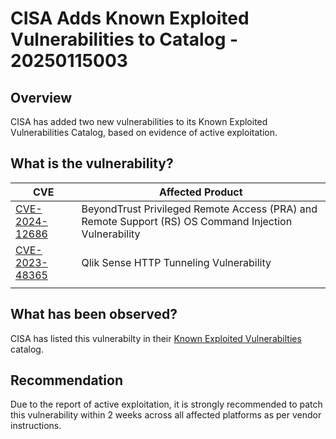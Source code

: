# CISA Adds Known Exploited Vulnerabilities to Catalog - 20250115003

## Overview

CISA has added two new vulnerabilities to its Known Exploited Vulnerabilities Catalog, based on evidence of active exploitation.

## What is the vulnerability?

| CVE                                                               | Affected Product                                                                                      |
| ----------------------------------------------------------------- | ----------------------------------------------------------------------------------------------------- |
| [CVE-2024-12686](https://nvd.nist.gov/vuln/detail/CVE-2024-12686) | BeyondTrust Privileged Remote Access (PRA) and Remote Support (RS) OS Command Injection Vulnerability |
| [CVE-2023-48365](https://nvd.nist.gov/vuln/detail/CVE-2023-48365) | Qlik Sense HTTP Tunneling Vulnerability                                                               |
|                                                                   |                                                                                                       |

## What has been observed?

CISA has listed this vulnerabilty in their [Known Exploited Vulnerabilties](https://www.cisa.gov/known-exploited-vulnerabilities-catalog) catalog.

## Recommendation

Due to the report of active exploitation, it is strongly recommended to patch this vulnerability within 2 weeks across all affected platforms as per vendor instructions.
